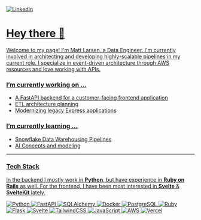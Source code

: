 <a href='https://www.linkedin.com/in/mattdlarsen/'> ![Linkedin](https://img.shields.io/badge/LinkedIn-0077B5?style=for-the-badge&logo=linkedin&logoColor=white)

# Hey there 👋

Welcome to my page! I'm Matt Larsen, a Data Engineer. I'm currently involved in architecting and developing highly-scalable pipelines in my current role. I specialize in event-driven architecture through AWS resources and love working with APIs.

### **I’m currently working on ...**
- A FastAPI backend for a customer-facing frontend application
- ETL architecture planning
- Modernizing legacy Express applications

### **I’m currently learning ...**
- Snowflake Data Warehousing Pipelines
- AI Concepts and modeling

<hr />

### **Tech Stack**
In the backend I mostly work in **Python**, but have experience in **Ruby on Rails** as well. For the frontend, I have been most interested in **Svelte** & **SvelteKit** lately.

![Python](https://img.shields.io/badge/python-3670A0?logo=python&logoColor=ffdd54)
![FastAPI](https://img.shields.io/badge/FastAPI-005571?logo=fastapi)
![SQLAlchemy](https://img.shields.io/badge/-SqlAlchemy-FCA121?style=flat-square&logo=SqlAlchemy)
![Docker](https://img.shields.io/badge/-Docker-2496ED?logo=docker&logoColor=white)
![PostgreSQL](https://img.shields.io/badge/PostgreSQL-316192?logo=postgresql&logoColor=white)
![Ruby](https://img.shields.io/badge/ruby-%23CC342D.svg?logo=ruby&logoColor=white)
![Flask](https://img.shields.io/badge/Flask-000000?logo=flask&logoColor=white)
![Svelte](https://img.shields.io/badge/svelte-%23f1413d.svg?logo=svelte&logoColor=white)
![TailwindCSS](https://img.shields.io/badge/tailwindcss-%2338B2AC.svg?logo=tailwind-css&logoColor=white)
![JavaScript](https://img.shields.io/badge/JavaScript-F7DF1E?logo=javascript&logoColor=black)
![AWS](https://img.shields.io/badge/AWS-%23FF9900.svg?logo=amazon-aws&logoColor=white)
![Vercel](https://img.shields.io/badge/vercel-%23000000.svg?logo=vercel&logoColor=white)
